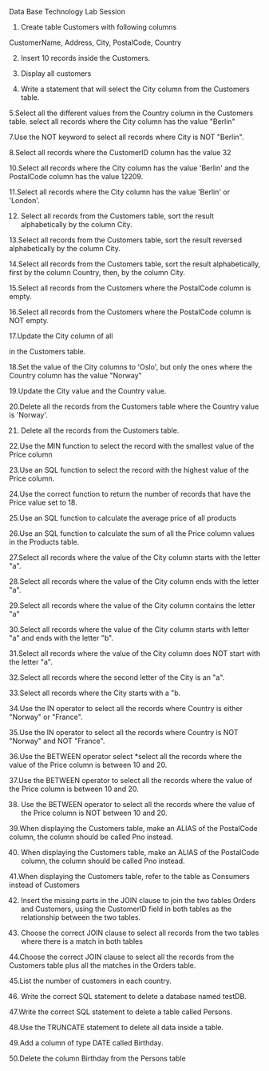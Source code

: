 Data Base Technology Lab Session

1. Create table Customers with following columns

CustomerName, 
Address, 
City, 
PostalCode,
Country

2. Insert 10 records inside the Customers.

3. Display all customers

4. Write a statement that will select the City column from the Customers table.

5.Select all the different values from the Country column in the Customers table.
select all records where the City column has the value "Berlin"

7.Use the NOT keyword to select all records where City is NOT "Berlin".

8.Select all records where the CustomerID column has the value 32

10.Select all records where the City column has the value 'Berlin' and the PostalCode column has the value 12209.


11.Select all records where the City column has the value 'Berlin' or 'London'.

12. Select all records from the Customers table, sort the result alphabetically by the column City.

13.Select all records from the Customers table, sort the result reversed alphabetically by the column City.

14.Select all records from the Customers table, sort the result alphabetically, first by the column Country, then, by the column City.

15.Select all records from the Customers where the PostalCode column is empty.

16.Select all records from the Customers where the PostalCode column is NOT empty.

17.Update the City column of all 

in the Customers table.

18.Set the value of the City columns to 'Oslo', but only the ones where the Country column has the value "Norway"

19.Update the City value and the Country value.

20.Delete all the records from the Customers table where the Country value is 'Norway'.

21. Delete all the records from the Customers table.

22.Use the MIN function to select the record with the smallest value of the Price column

23.Use an SQL function to select the record with the highest value of the Price column.

24.Use the correct function to return the number of records that have the Price value set to 18.

25.Use an SQL function to calculate the average price of all products

26.Use an SQL function to calculate the sum of all the Price column values in the Products table.


27.Select all records where the value of the City column starts with the letter "a".

28.Select all records where the value of the City column ends with the letter "a".

29.Select all records where the value of the City column contains the letter "a"

30.Select all records where the value of the City column starts with letter "a" and ends with the letter "b".

31.Select all records where the value of the City column does NOT start with the letter "a".

32.Select all records where the second letter of the City is an "a".

33.Select all records where the City starts with a "b.

34.Use the IN operator to select all the records where Country is either "Norway" or "France".

35.Use the IN operator to select all the records where Country is NOT "Norway" and NOT "France".

36.Use the BETWEEN operator select *select all the records where the value of the Price column is between 10 and 	20.

37.Use the BETWEEN operator to select all the records where the value of the Price column is between 10 and 20.

38. Use the BETWEEN operator to select all the records where the value of the Price column is NOT between 10 and 20.

39.When displaying the Customers table, make an ALIAS of the PostalCode column, the column should be called Pno instead.

40. When displaying the Customers table, make an ALIAS of the PostalCode column, the column should be called Pno instead.

41.When displaying the Customers table, refer to the table as Consumers instead of Customers


42. Insert the missing parts in the JOIN clause to join the two tables Orders and Customers, using the CustomerID field in both tables as the relationship between the two tables.


43. Choose the correct JOIN clause to select all records from the two tables where there is a match in both tables

44.Choose the correct JOIN clause to select all the records from the Customers table plus all the matches in the Orders table.

45.List the number of customers in each country.

46. Write the correct SQL statement to delete a database named testDB.

47.Write the correct SQL statement to delete a table called Persons.

48.Use the TRUNCATE statement to delete all data inside a table.

49.Add a column of type DATE called Birthday.

50.Delete the column Birthday from the Persons table
